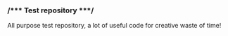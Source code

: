 <h3>/***	Test repository  ***/</h3>
<p>All purpose test repository, a lot of useful code for creative waste of time!</p>
